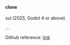 <!-- ![alt text](game_icon.png?raw=true "Screenshot") -->

<h4>clone</h4>

sul (2025, Godot 4 or above)

...

Github reference: [link](https://github.com/sulianthual/clone)
